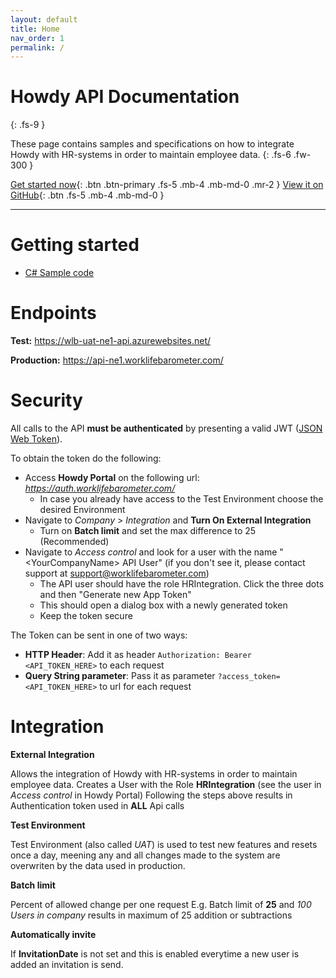 ```yaml
---
layout: default
title: Home
nav_order: 1
permalink: /
---
```

# Howdy API Documentation
{: .fs-9 }

These page contains samples and specifications on how to integrate Howdy with HR-systems in order to maintain employee data.
{: .fs-6 .fw-300 }

[Get started now](#getting-started){: .btn .btn-primary .fs-5 .mb-4 .mb-md-0 .mr-2 } [View it on GitHub](https://github.com/WorklifeBarometer/API){: .btn .fs-5 .mb-4 .mb-md-0 }

---

# Getting started

- [C# Sample code](./Samples/ActiveDirectoryExample/ActiveDirectoryExample)

# Endpoints

**Test:**  https://wlb-uat-ne1-api.azurewebsites.net/

**Production:**  https://api-ne1.worklifebarometer.com/

# Security
All calls to the API **must be authenticated** by presenting a valid JWT ([JSON Web Token](https://jwt.io/)).

To obtain the token do the following:
- Access **Howdy Portal** on the following url: *https://auth.worklifebarometer.com/*
  - In case you already have access to the Test Environment choose the desired Environment
- Navigate to *Company* > *Integration* and **Turn On External Integration**
  - Turn on **Batch limit** and set the max difference to 25 (Recommended)
- Navigate to *Access control* and look for a user with the name "&lt;YourCompanyName&gt; API User" (if you don't see it, please contact support at support@worklifebarometer.com)
  - The API user should have the role HRIntegration. Click the three dots and then "Generate new App Token"
  - This should open a dialog box with a newly generated token
  - Keep the token secure

The Token can be sent in one of two ways:
- **HTTP Header**: Add it as header `Authorization: Bearer <API_TOKEN_HERE>` to each request
- **Query String parameter**: Pass it as parameter `?access_token=<API_TOKEN_HERE>` to url for each request

# Integration

**External Integration**

Allows the integration of Howdy with HR-systems in order to maintain employee data.
Creates a User with the Role **HRIntegration** (see the user in *Access control* in Howdy Portal)
Following the steps above results in Authentication token used in **ALL** Api calls

**Test Environment**

Test Environment (also called *UAT*) is used to test new features and resets once a day, meening any and all changes made to the system are overwriten by the data used in production.

**Batch limit**

Percent of allowed change per one request
E.g. Batch limit of **25** and *100 Users in company* results in maximum of 25 addition or subtractions

**Automatically invite**

If **InvitationDate** is not set and this is enabled everytime a new user is added an invitation is send.